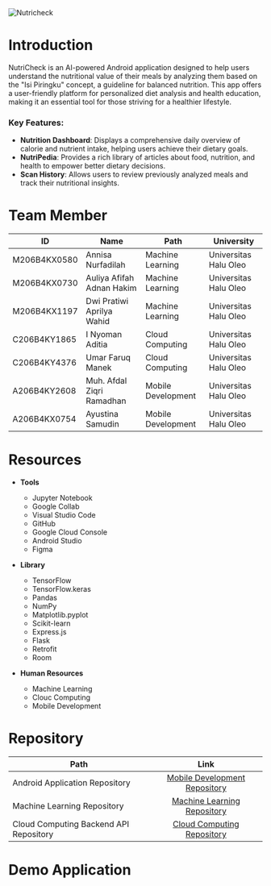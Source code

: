 <a>
    <img alt="Nutricheck" title="Nutricheck" src="https://github.com/NutriCheck-apk/documentasi/blob/main/NutriCheck.png">
  </a>

# Introduction

NutriCheck is an AI-powered Android application designed to help users understand the nutritional value of their meals by analyzing them based on the "Isi Piringku" concept, a guideline for balanced nutrition. This app offers a user-friendly platform for personalized diet analysis and health education, making it an essential tool for those striving for a healthier lifestyle.

### Key Features:
- **Nutrition Dashboard**: Displays a comprehensive daily overview of calorie and nutrient intake, helping users achieve their dietary goals.
- **NutriPedia**: Provides a rich library of articles about food, nutrition, and health to empower better dietary decisions.
- **Scan History**: Allows users to review previously analyzed meals and track their nutritional insights.

# Team Member

| ID            | Name                                      | Path              | University             |
|---------------|-------------------------------------------|-------------------|------------------------|
| M206B4KX0580  | Annisa Nurfadilah                         | Machine Learning  | Universitas Halu Oleo  |
| M206B4KX0730  | Auliya Afifah Adnan Hakim                 | Machine Learning  | Universitas Halu Oleo  |
| M206B4KX1197  | Dwi Pratiwi Aprilya Wahid                | Machine Learning  | Universitas Halu Oleo  |
| C206B4KY1865  | I Nyoman Aditia                           | Cloud Computing   | Universitas Halu Oleo  |
| C206B4KY4376  | Umar Faruq Manek                          | Cloud Computing   | Universitas Halu Oleo  |
| A206B4KY2608  | Muh. Afdal Ziqri Ramadhan                | Mobile Development| Universitas Halu Oleo  |
| A206B4KX0754  | Ayustina Samudin                          | Mobile Development| Universitas Halu Oleo  |

# Resources

- **Tools**
  - Jupyter Notebook
  - Google Collab
  - Visual Studio Code
  - GitHub
  - Google Cloud Console
  - Android Studio
  - Figma

- **Library**
  - TensorFlow
  - TensorFlow.keras
  - Pandas
  - NumPy
  - Matplotlib.pyplot
  - Scikit-learn
  - Express.js
  - Flask
  - Retrofit
  - Room

- **Human Resources**
  - Machine Learning 
  - Clouc Computing
  - Mobile Development

# Repository

| Path | Link |
| ----------- | :---------: |
| Android Application Repository | [Mobile Development Repository](https://github.com/Afdalgan/NutriCheck-MD-Repo) |
| Machine Learning Repository | [Machine Learning Repository](https://github.com/dwipratiwiaprilya/ML_NutriCheck) |
| Cloud Computing Backend API Repository | [Cloud Computing Repository](https://github.com/manzadhit/product-capstone-api) |

# Demo Application

